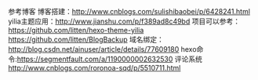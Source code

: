 参考博客
博客搭建：http://www.cnblogs.com/sulishibaobei/p/6428241.html
yilia主题应用：http://www.jianshu.com/p/f389ad8c49bd
项目可以参考：https://github.com/litten/hexo-theme-yilia 
https://github.com/litten/BlogBackup
域名绑定：http://blog.csdn.net/ainuser/article/details/77609180
hexo命令:https://segmentfault.com/a/1190000002632530
评论系统
http://www.cnblogs.com/roronoa-sqd/p/5510711.html